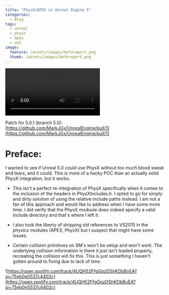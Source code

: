 ```yaml
---
title: "PhysX/APEX in Unreal Engine 5"
categories:
  - Blog
tags:
  - unreal
  - physx
  - apex
  - ue5
image:
  feature: /assets/images/beforeport.png
  thumb: /assets/images/beforeport.png
---
```


![APEX which relies on PhysX working in Unreal Engine 5](/assets/videos/physxue5.mp4)

Patch for 5.0.1 (branch 5.0): [https://github.com/MarkJGx/UnrealEngine/pull/1](https://github.com/MarkJGx/UnrealEngine/pull/1)

# Preface:
I wanted to see if Unreal 5.0 could use PhysX without too much blood
sweat and tears, and it could. This is more of a hacky POC than an
actually solid PhysX integration, but it works.

- This isn't a perfect re-integration of PhysX specifically when it comes
to the inclusion of the headers in PhysXIncludes.h. I opted to go for
simply and dirty solution of using the relative include paths instead.
I am not a fan of this approach and would like to address when I have
some more time. I did verify that the PhysX moduule does indeed
specify a valid include directory and that's where I left it.
- I also took the liberty of stripping old references to VS2015 in the
physics modules (APEX, PhysX) but I suspect that might have some
issues.

- Certain collision primitives on SM's won't be setup and won't work.
The underlying collision information is there it just isn't loaded
properly, recreating the collision will fix this.
This is just something I haven't gotten around to fixing due
to lack of time.

![https://open.spotify.com/track/4UQH52FfgGpzDShKDbBvEA?si=75eb0e5537c4402c](https://open.spotify.com/track/4UQH52FfgGpzDShKDbBvEA?si=75eb0e5537c4402c)